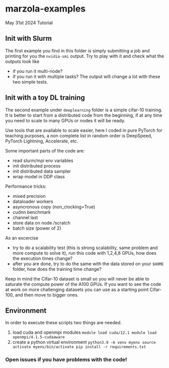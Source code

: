 # marzola-examples
May 31st 2024 Tutorial

## Init with Slurm
The first example you find in this folder is simply submitting a job and printing for you the `nvidia-smi` output.
Try to play with it and check what the outputs look like
- if you run it multi-node?
- if you run it with multiple tasks?
The output will change a lot with these two simple tests.

## Init with a toy DL training
The second example under `deeplearning` folder is a simple cifar-10 training.
It is better to start from a distributed code from the beginning, if at any time you need to scale to many GPUs or nodes it will be ready.

Use tools that are available to scale easier, here I coded in pure PyTorch for teaching purposes, a non complete list in random order is DeepSpeed, PyTorch Lightning, Accelerate, etc.

Some important parts of the code are:
- read slurm/mpi env variables
- init distributed process
- init distributed data sampler
- wrap model in DDP class

Performance tricks:
- mixed precision
- dataloader workers
- asyncronous copy (non_clocking=True)
- cudnn benchmark
- channel last
- store data on node /scratch
- batch size (power of 2)

As an excercise
- try to do a scalability test (this is strong scalability, same problem and more compute to solve it), run this code with 1,2,4,8 GPUs, how does the execution times change?
- after you are done, try to do the same with the data stored on your `$HOME` folder, how does the training time change?

Keep in mind the Cifar-10 dataset is small so you will never be able to saturate the compute power of the A100 GPUs.
If you want to see the code at work on more challenging datasets you can use as a starting point Cifar-100, and then move to bigger ones.

## Environment
In order to execute these scripts two things are needed.
1. load cuda and openmpi modules
`module load cuda/12.1
module load openmpi/4.1.5-cudaaware`
2. create a python virtual environment
`python3.9 -m venv myenv
source activate myenv/bin/activate
pip install -r requirements.txt`

### Open issues if you have problems with the code!

